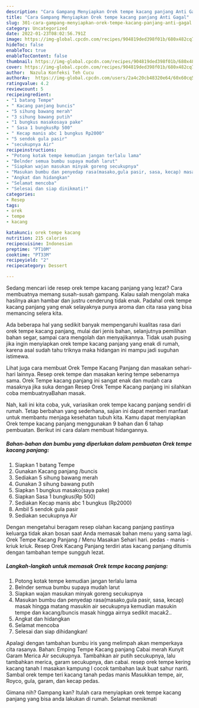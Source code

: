 ```yaml
---
description: "Cara Gampang Menyiapkan Orek tempe kacang panjang Anti Gagal"
title: "Cara Gampang Menyiapkan Orek tempe kacang panjang Anti Gagal"
slug: 301-cara-gampang-menyiapkan-orek-tempe-kacang-panjang-anti-gagal
category: Uncategorized
date: 2022-01-23T08:02:56.791Z
image: https://img-global.cpcdn.com/recipes/904819ded398f01b/680x482cq70/orek-tempe-kacang-panjang-foto-resep-utama.jpg
hideToc: false
enableToc: true
enableTocContent: false
thumbnail: https://img-global.cpcdn.com/recipes/904819ded398f01b/680x482cq70/orek-tempe-kacang-panjang-foto-resep-utama.jpg
cover: https://img-global.cpcdn.com/recipes/904819ded398f01b/680x482cq70/orek-tempe-kacang-panjang-foto-resep-utama.jpg
author:  Nazula Konfeksi Teh Cucu
authorAv:  https://img-global.cpcdn.com/users/2a4c20cb48320e64/60x60cq50/avatar.jpg
ratingvalue: 4.2
reviewcount: 5
recipeingredient:
- "1 batang Tempe"
- " Kacang panjang buncis"
- "5 sihung bawang merah"
- "3 sihung bawang putih"
- "1 bungkus masakosaya pake"
- " Sasa 1 bungkusRp 500"
- " Kecap manis abc 1 bungkus Rp2000"
- "5 sendok gula pasir"
- "secukupnya Air"
recipeinstructions:
- "Potong kotak tempe kemudian jangan terlalu lama"
- "Belnder semua bumbu supaya mudah larut"
- "Siapkan wajan masukan minyak goreng secukupnya"
- "Masukan bumbu dan penyedap rasa(masako,gula pasir, sasa, kecap) masak hingga matang masukin air secukupnya kemudian masukin tempe dan kacang/buncis masak hingga airnya sedikit macak2.."
- "Angkat dan hidangkan"
- "Selamat mencoba"
- "Selesai dan siap dinikmati!"
categories:
- Resep
tags:
- orek
- tempe
- kacang

katakunci: orek tempe kacang 
nutrition: 215 calories
recipecuisine: Indonesian
preptime: "PT10M"
cooktime: "PT33M"
recipeyield: "2"
recipecategory: Dessert

---
```



Sedang mencari ide resep orek tempe kacang panjang yang lezat? Cara membuatnya memang susah-susah gampang. Kalau salah mengolah maka hasilnya akan hambar dan justru cenderung tidak enak. Padahal orek tempe kacang panjang yang enak selayaknya punya aroma dan cita rasa yang bisa memancing selera kita.


Ada beberapa hal yang sedikit banyak mempengaruhi kualitas rasa dari orek tempe kacang panjang, mulai dari jenis bahan, selanjutnya pemilihan bahan segar, sampai cara mengolah dan menyajikannya. Tidak usah pusing jika ingin menyiapkan orek tempe kacang panjang yang enak di rumah, karena asal sudah tahu triknya maka hidangan ini mampu jadi suguhan istimewa.

Lihat juga cara membuat Orek Tempe Kacang Panjang dan masakan sehari-hari lainnya. Resep orek tempe dan masakan kering tempe sebenarnya sama. Orek Tempe kacang panjang ini sangat enak dan mudah cara masaknya jika suka dengan Resep Orek Tempe Kacang panjang ini silahkan coba membuatnyaBahan masak.


Nah, kali ini kita coba, yuk, variasikan orek tempe kacang panjang sendiri di rumah. Tetap berbahan yang sederhana, sajian ini dapat memberi manfaat untuk membantu menjaga kesehatan tubuh kita. Kamu dapat menyiapkan Orek tempe kacang panjang menggunakan 9 bahan dan 6 tahap pembuatan. Berikut ini cara dalam membuat hidangannya.

<!--inarticleads1-->

##### Bahan-bahan dan bumbu yang diperlukan dalam pembuatan Orek tempe kacang panjang:

1. Siapkan 1 batang Tempe
1. Gunakan  Kacang panjang /buncis
1. Sediakan 5 sihung bawang merah
1. Gunakan 3 sihung bawang putih
1. Siapkan 1 bungkus masako(saya pake)
1. Siapkan  Sasa 1 bungkus(Rp 500)
1. Sediakan  Kecap manis abc 1 bungkus (Rp2000)
1. Ambil 5 sendok gula pasir
1. Sediakan secukupnya Air


Dengan mengetahui beragam resep olahan kacang panjang pastinya keluarga tidak akan bosan saat Anda memasak bahan menu yang sama lagi. Orek Tempe Kacang Panjang / Menu Masakan Sehari hari. pedas - manis - kriuk kriuk. Resep Orek Kacang Panjang terdiri atas kacang panjang ditumis dengan tambahan tempe sungguh lezat. 

<!--inarticleads2-->

##### Langkah-langkah untuk memasak Orek tempe kacang panjang:

1. Potong kotak tempe kemudian jangan terlalu lama
1. Belnder semua bumbu supaya mudah larut
1. Siapkan wajan masukan minyak goreng secukupnya
1. Masukan bumbu dan penyedap rasa(masako,gula pasir, sasa, kecap) masak hingga matang masukin air secukupnya kemudian masukin tempe dan kacang/buncis masak hingga airnya sedikit macak2..
1. Angkat dan hidangkan
1. Selamat mencoba
1. Selesai dan siap dihidangkan!

Apalagi dengan tambahan bumbu iris yang melimpah akan memperkaya cita rasanya. Bahan: Emping Tempe Kacang panjang Cabai merah Kunyit Garam Merica Air secukupnya. Tambahkan air putih secukupnya, lalu tambahkan merica, garam secukupnya, dan cabai. resep orek tempe kering kacang tanah l masakan kampung l cocok tambahan lauk buat sahur nanti. Sambal orek tempe teri kacang tanah pedas manis Masukkan tempe, air, Royco, gula, garam, dan kecap pedas. 

Gimana nih? Gampang kan? Itulah cara menyiapkan orek tempe kacang panjang yang bisa anda lakukan di rumah. Selamat menikmati
